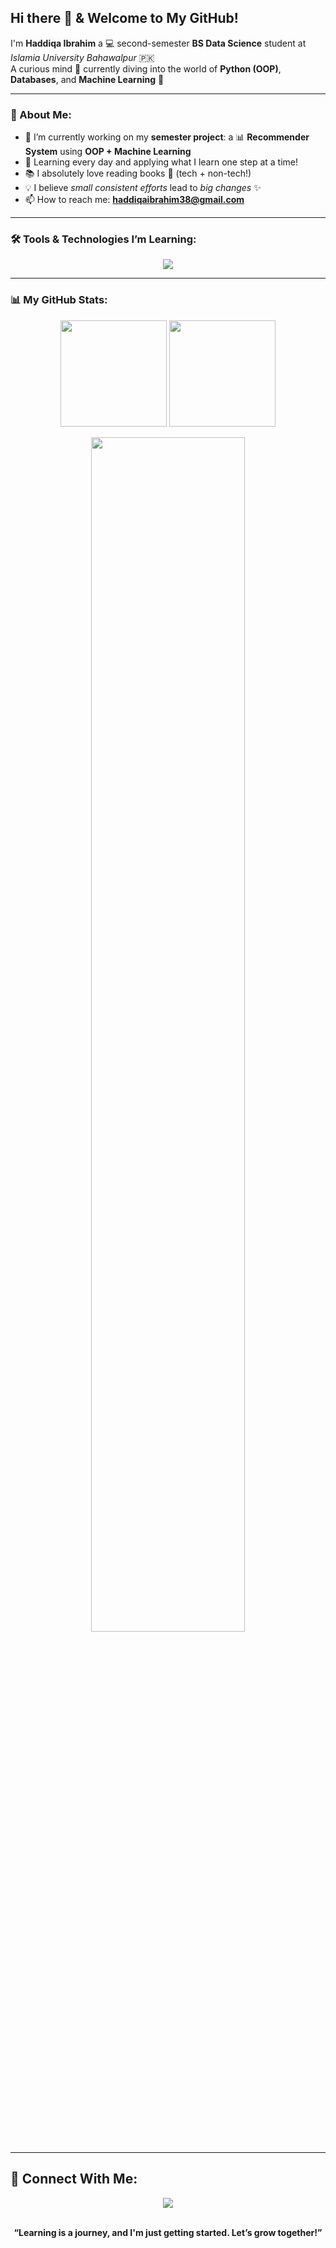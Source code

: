 ## Hi there 👋 & Welcome to My GitHub!

I'm **Haddiqa Ibrahim**  a 💻 second-semester **BS Data Science** student at *Islamia University Bahawalpur* 🇵🇰  
A curious mind 🌱 currently diving into the world of **Python (OOP)**, **Databases**, and **Machine Learning** 🤖

---

### 🚀 About Me:
- 🔭 I’m currently working on my **semester project**: a 📊 **Recommender System** using **OOP + Machine Learning**
- 🌱 Learning every day and applying what I learn one step at a time!
- 📚 I absolutely love reading books 📖 (tech + non-tech!)
- 💡 I believe *small consistent efforts* lead to *big changes* ✨
- 📫 How to reach me: **haddiqaibrahim38@gmail.com**

---

### 🛠️ Tools & Technologies I’m Learning:
<p align="center">
  <img src="https://skillicons.dev/icons?i=python,mysql,github&theme=light" />
</p>

---

### 📊 My GitHub Stats:
<p align="center">
  <img height="170em" src="https://github-readme-stats.vercel.app/api?username=haddiqaibrahim&show_icons=true&theme=tokyonight&hide_border=true" />
  <img height="170em" src="https://github-readme-stats.vercel.app/api/top-langs/?username=haddiqaibrahim&layout=compact&theme=tokyonight&hide_border=true" />
</p>

<p align="center">
  <img width="70%" src="https://github-readme-streak-stats.herokuapp.com?user=haddiqaibrahim&theme=tokyonight&hide_border=true" />
</p>

---


## 🤝 Connect With Me:

<div align="center">
    <a href="mailto:haddiqaibrahim38@gmail.com"><img src="https://img.shields.io/badge/-haddiqaibrahim38@gmail.com-D14836?style=flat&logo=Gmail&logoColor=white"/></a>
</div>

<br>

<p align="center"><b>“Learning is a journey, and I'm just getting started. Let’s grow together!”</b></p>
